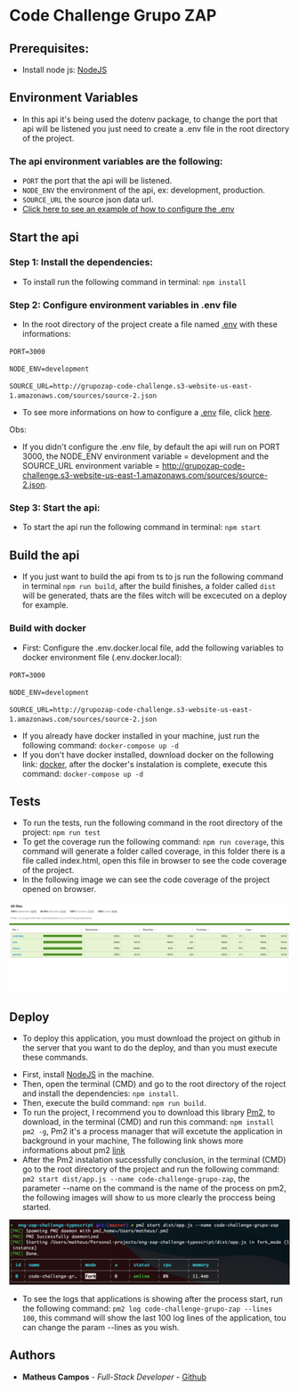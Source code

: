 # Code Challenge Grupo ZAP

## Prerequisites:

* Install node js: [NodeJS](https://nodejs.org/en/)

## Environment Variables

* In this api it's being used the dotenv package, to change the port that api will be listened you just need to create a .env file in the root directory of the project.

### The api environment variables are the following:

* `PORT` the port that the api will be listened.
* `NODE_ENV` the environment of the api, ex: development, production.
* `SOURCE_URL` the source json data url.
* [Click here to see an example of how to configure the .env](./.env.sample)

## Start the api

### Step 1: Install the dependencies:

* To install run the following command in terminal: `npm install`

### Step 2: Configure environment variables in .env file

* In the root directory of the project create a file named [.env](https://www.npmjs.com/package/dotenv) with these informations:

 `PORT=3000`

 `NODE_ENV=development`

 `SOURCE_URL=http://grupozap-code-challenge.s3-website-us-east-1.amazonaws.com/sources/source-2.json`

 * To see more informations on how to configure a [.env](https://www.npmjs.com/package/dotenv) file, click [here](https://www.npmjs.com/package/dotenv).

 Obs:

 - If you didn't configure the .env file, by default the api will run on PORT 3000, the NODE_ENV environment variable = development and the SOURCE_URL environment variable = http://grupozap-code-challenge.s3-website-us-east-1.amazonaws.com/sources/source-2.json.

### Step 3: Start the api:

*  To start the api run the following command in terminal: `npm start`

## Build the api

*  If you just want to build the api from ts to js run the following command in terminal `npm run build`, after the build finishes, a folder called `dist` will be generated, thats are the files witch will be excecuted on a deploy for example.

### Build with docker

* First: Configure the .env.docker.local file, add the following variables to docker environment file (.env.docker.local):

 `PORT=3000`

 `NODE_ENV=development`

 `SOURCE_URL=http://grupozap-code-challenge.s3-website-us-east-1.amazonaws.com/sources/source-2.json`

* If you already have docker installed in your machine, just run the following command: `docker-compose up -d`
* If you don't have docker installed, download docker on the following link: [docker](https://www.docker.com/products/docker-desktop), after the docker's instalation is complete, execute this command: `docker-compose up -d`

 ## Tests

 * To run the tests, run the following command in the root directory of the project: `npm run test`
 * To get the coverage run the following command: `npm run coverage`, this command will generate a folder called coverage, in this folder there is a file called index.html, open this file in browser to see the code coverage of the project.
 * In the following image we can see the code coverage of the project opened on browser.

 ![Code Coverage](/documents/code-coverage.png)

 ## Deploy

 * To deploy this application, you must download the project on github in the server that you want to do the deploy, and than you must execute these commands.

 - First, install [NodeJS](https://nodejs.org/en/) in the machine.
 - Then, open the terminal (CMD) and go to the root directory of the roject and install the dependencies: `npm install`.
 - Then, execute the build command: `npm run build`.
 - To run the project, I recommend you to download this library [Pm2](https://www.npmjs.com/package/pm2), to download, in the terminal (CMD) and run this command: `npm install pm2 -g`, Pm2 it's a process manager that will excetute the application in background in your machine, The following link shows more informations about pm2 [link](https://pm2.keymetrics.io/)
 - After the Pm2 instalation successfully conclusion, in the terminal (CMD) go to the root directory of the project and run the following command: `pm2 start dist/app.js --name code-challenge-grupo-zap`, the parameter --name on the command is the name of the process on pm2, the following images will show to us more clearly the proccess being started.

 ![Pm2 Process Start](/documents/pm2-process-start.png)

 * To see the logs that applications is showing after the process start, run the following command: `pm2 log code-challenge-grupo-zap --lines 100`, this command will show  the last 100 log lines of the application, tou can change the param --lines as you wish.


## Authors

* **Matheus Campos** - *Full-Stack Developer* - [Github](https://github.com/matcampos)
